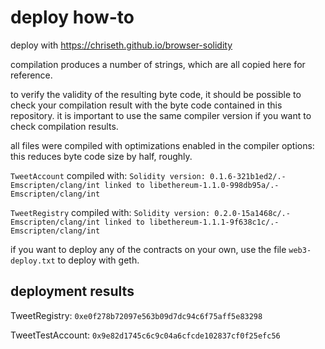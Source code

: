deploy how-to
=============

deploy with https://chriseth.github.io/browser-solidity

compilation produces a number of strings, which are all copied here for reference.

to verify the validity of the resulting byte code, it should be possible to check your compilation
result with the byte code contained in this repository. it is important to use the same compiler
version if you want to check compilation results.

all files were compiled with optimizations enabled in the compiler options: this reduces byte code size by half, roughly.

`TweetAccount` compiled with: `Solidity version: 0.1.6-321b1ed2/.-Emscripten/clang/int linked to libethereum-1.1.0-998db95a/.-Emscripten/clang/int`

`TweetRegistry` compiled with: `Solidity version: 0.2.0-15a1468c/.-Emscripten/clang/int linked to libethereum-1.1.1-9f638c1c/.-Emscripten/clang/int`

if you want to deploy any of the contracts on your own, use the file `web3-deploy.txt` to deploy with geth.


deployment results
------------------

TweetRegistry: `0xe0f278b72097e563b09d7dc94c6f75aff5e83298`

TweetTestAccount: `0x9e82d1745c6c9c04a6cfcde102837cf0f25efc56`

